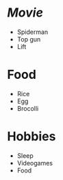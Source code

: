 # _Movie_
 + Spiderman
 + Top gun
 + Lift
# **Food**
 + Rice
 + Egg
 + Brocolli
# **Hobbies**
 + Sleep
 + Videogames
 + Food
